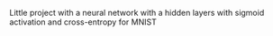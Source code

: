 Little project with a neural network with a hidden layers with sigmoid activation and cross-entropy for MNIST

